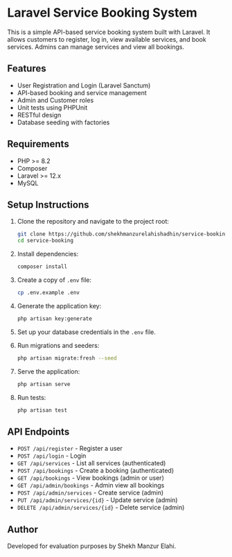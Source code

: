 
# Laravel Service Booking System

This is a simple API-based service booking system built with Laravel. It allows customers to register, log in, view available services, and book services. Admins can manage services and view all bookings.

## Features

- User Registration and Login (Laravel Sanctum)
- API-based booking and service management
- Admin and Customer roles
- Unit tests using PHPUnit
- RESTful design
- Database seeding with factories

## Requirements

- PHP >= 8.2
- Composer
- Laravel >= 12.x
- MySQL

## Setup Instructions

1. Clone the repository and navigate to the project root:
    ```bash
    git clone https://github.com/shekhmanzurelahishadhin/service-booking.git
    cd service-booking
    ```

2. Install dependencies:
    ```bash
    composer install
    ```

3. Create a copy of `.env` file:
    ```bash
    cp .env.example .env
    ```

4. Generate the application key:
    ```bash
    php artisan key:generate
    ```

5. Set up your database credentials in the `.env` file.

6. Run migrations and seeders:
    ```bash
    php artisan migrate:fresh --seed
    ```

7. Serve the application:
    ```bash
    php artisan serve
    ```

8. Run tests:
    ```bash
    php artisan test
    ```

## API Endpoints

- `POST /api/register` - Register a user
- `POST /api/login` - Login
- `GET /api/services` - List all services (authenticated)
- `POST /api/bookings` - Create a booking (authenticated)
- `GET /api/bookings` - View bookings (admin or user)
- `GET /api/admin/bookings` - Admin view all bookings
- `POST /api/admin/services` - Create service (admin)
- `PUT /api/admin/services/{id}` - Update service (admin)
- `DELETE /api/admin/services/{id}` - Delete service (admin)

## Author

Developed for evaluation purposes by Shekh Manzur Elahi.
